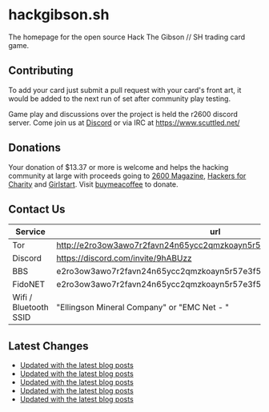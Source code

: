 # hackgibson.sh
The homepage for the open source Hack The Gibson // SH trading card game.


## Contributing

To add your card just submit a pull request with your card's front art, it would be added to the next run of set after community play testing.

Game play and discussions over the project is held the r2600 discord server. Come join us at [Discord](https://discord.com/invite/9hABUzz) or via IRC at https://www.scuttled.net/


## Donations

Your donation of $13.37 or more is welcome and helps the hacking community at large with proceeds going to [2600 Magazine](https://2600.com/), [Hackers for Charity](https://hackersforcharity.org) and [Girlstart](https://girlstart.org).  Visit [buymeacoffee](https://www.buymeacoffee.com/hackgibson.sh) to donate.


## Contact Us

Service | url
-|-
Tor | http://e2ro3ow3awo7r2favn24n65ycc2qmzkoayn5r57e3f56nvjwdcgg32ad.onion
Discord | https://discord.com/invite/9hABUzz
BBS | e2ro3ow3awo7r2favn24n65ycc2qmzkoayn5r57e3f56nvjwdcgg32ad.onion:23
FidoNET | e2ro3ow3awo7r2favn24n65ycc2qmzkoayn5r57e3f56nvjwdcgg32ad.onion:24554
Wifi / Bluetooth SSID | "Ellingson Mineral Company" or "EMC Net - <fidonet address>"

## Latest Changes
<!-- BLOG-POST-LIST:START -->
- [Updated with the latest blog posts](https://github.com/DFW2600/hackgibson.sh/commit/221a0525a14f5b9cb716f9b83244615ced5050fb)
- [Updated with the latest blog posts](https://github.com/DFW2600/hackgibson.sh/commit/7a62386269d378af8ba4f06d57842e050ccf897b)
- [Updated with the latest blog posts](https://github.com/DFW2600/hackgibson.sh/commit/f84d13c0650a7eefc919441db80e3bbdeafedf72)
- [Updated with the latest blog posts](https://github.com/DFW2600/hackgibson.sh/commit/13bc63ede11fc4e878c524a8a582a26d9070ab15)
- [Updated with the latest blog posts](https://github.com/DFW2600/hackgibson.sh/commit/b1232915cba902c92da04ed46db1b0f571d582e1)
<!-- BLOG-POST-LIST:END -->
